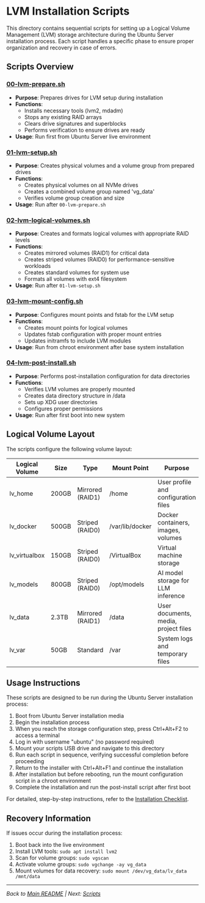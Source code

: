 # LVM Installation Scripts

This directory contains sequential scripts for setting up a Logical Volume Management (LVM) storage architecture during the Ubuntu Server installation process. Each script handles a specific phase to ensure proper organization and recovery in case of errors.

## Scripts Overview

### [00-lvm-prepare.sh](00-lvm-prepare.sh)

- **Purpose**: Prepares drives for LVM setup during installation
- **Functions**:
  - Installs necessary tools (lvm2, mdadm)
  - Stops any existing RAID arrays
  - Clears drive signatures and superblocks
  - Performs verification to ensure drives are ready
- **Usage**: Run first from Ubuntu Server live environment

### [01-lvm-setup.sh](01-lvm-setup.sh)

- **Purpose**: Creates physical volumes and a volume group from prepared drives
- **Functions**:
  - Creates physical volumes on all NVMe drives
  - Creates a combined volume group named 'vg_data'
  - Verifies volume group creation and size
- **Usage**: Run after `00-lvm-prepare.sh`

### [02-lvm-logical-volumes.sh](02-lvm-logical-volumes.sh)

- **Purpose**: Creates and formats logical volumes with appropriate RAID levels
- **Functions**:
  - Creates mirrored volumes (RAID1) for critical data
  - Creates striped volumes (RAID0) for performance-sensitive workloads
  - Creates standard volumes for system use
  - Formats all volumes with ext4 filesystem
- **Usage**: Run after `01-lvm-setup.sh`

### [03-lvm-mount-config.sh](03-lvm-mount-config.sh)

- **Purpose**: Configures mount points and fstab for the LVM setup
- **Functions**:
  - Creates mount points for logical volumes
  - Updates fstab configuration with proper mount entries
  - Updates initramfs to include LVM modules
- **Usage**: Run from chroot environment after base system installation

### [04-lvm-post-install.sh](04-lvm-post-install.sh)

- **Purpose**: Performs post-installation configuration for data directories
- **Functions**:
  - Verifies LVM volumes are properly mounted
  - Creates data directory structure in /data
  - Sets up XDG user directories
  - Configures proper permissions
- **Usage**: Run after first boot into new system

## Logical Volume Layout

The scripts configure the following volume layout:

| Logical Volume | Size | Type | Mount Point | Purpose |
|----------------|------|------|-------------|---------|
| lv_home | 200GB | Mirrored (RAID1) | /home | User profile and configuration files |
| lv_docker | 500GB | Striped (RAID0) | /var/lib/docker | Docker containers, images, volumes |
| lv_virtualbox | 150GB | Striped (RAID0) | /VirtualBox | Virtual machine storage |
| lv_models | 800GB | Striped (RAID0) | /opt/models | AI model storage for LLM inference |
| lv_data | 2.3TB | Mirrored (RAID1) | /data | User documents, media, project files |
| lv_var | 50GB | Standard | /var | System logs and temporary files |

## Usage Instructions

These scripts are designed to be run during the Ubuntu Server installation process:

1. Boot from Ubuntu Server installation media
2. Begin the installation process
3. When you reach the storage configuration step, press Ctrl+Alt+F2 to access a terminal
4. Log in with username "ubuntu" (no password required)
5. Mount your scripts USB drive and navigate to this directory
6. Run each script in sequence, verifying successful completion before proceeding
7. Return to the installer with Ctrl+Alt+F1 and continue the installation
8. After installation but before rebooting, run the mount configuration script in a chroot environment
9. Complete the installation and run the post-install script after first boot

For detailed, step-by-step instructions, refer to the [Installation Checklist](../CHECKLIST.md).

## Recovery Information

If issues occur during the installation process:

1. Boot back into the live environment
2. Install LVM tools: `sudo apt install lvm2`
3. Scan for volume groups: `sudo vgscan`
4. Activate volume groups: `sudo vgchange -ay vg_data`
5. Mount volumes for data recovery: `sudo mount /dev/vg_data/lv_data /mnt/data`

---

*Back to [Main README](../README.md) | Next: [Scripts](../scripts/README.md)*
